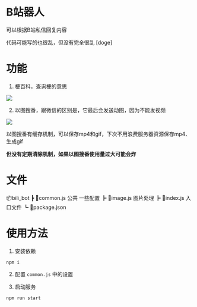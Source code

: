 # B站器人

可以根据B站私信回复内容

代码可能写的也很乱，但没有完全很乱 [doge]

# 功能

1. 梗百科，查询梗的意思

  ![](https://imba97.cn/uploads/2021/05/bili-bot-1.jpg)

2. 以图搜番，跟微信的区别是，它最后会发送动图，因为不能发视频

  ![](https://imba97.cn/uploads/2021/05/bili-bot-2.jpg)

以图搜番有缓存机制，可以保存mp4和gif，下次不用浪费服务器资源保存mp4、生成gif

**但没有定期清除机制，如果以图搜番使用量过大可能会炸**


# 文件

📦bili_bot
 ┣ 📜common.js 公共 一些配置
 ┣ 📜image.js 图片处理
 ┣ 📜index.js 入口文件
 ┗ 📜package.json

# 使用方法

1. 安装依赖

```shell
npm i
```

2. 配置 `common.js` 中的设置

3. 启动服务

```shell
npm run start
```